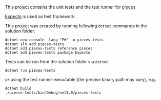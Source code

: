 This project contains the unit tests and the test runner for [pieces](../pieces).

[Expecto](https://github.com/haf/expecto) is used as test framework.

This project was created by running following `dotnet` commands in the solution folder:
```
dotnet new console -lang "F#" -o pieces-tests
dotnet sln add pieces-tests
dotnet add pieces-tests reference pieces
dotnet add pieces-tests package Expecto
```

Tests can be run from the solution folder via `dotnet`
```
dotnet run pieces-tests
```
*or* using the test runner executable (the precise binary path may vary), e.g.
```
dotnet build
./pieces-tests/bin/Debug/net5.0/pieces-tests
```
